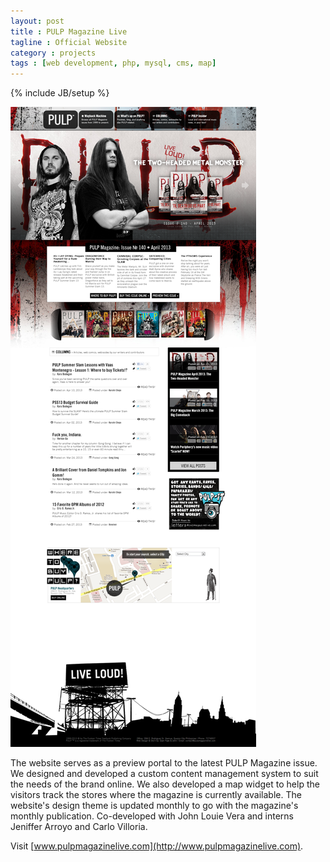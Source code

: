 ```yaml
---
layout: post
title : PULP Magazine Live
tagline : Official Website
category : projects
tags : [web development, php, mysql, cms, map]
---
```

{% include JB/setup %}

![PULP Magazine Live](/assets/images/pulp-magazine-live.jpg)

The website serves as a preview portal to the latest PULP Magazine issue. We designed and developed a custom content management system to suit the needs of the brand online. We also developed a map widget to help the visitors track the stores where the magazine is currently available. The website's design theme is updated monthly to go with the magazine's monthly publication. Co-developed with John Louie Vera and interns Jeniffer Arroyo and Carlo Villoria.

Visit [www.pulpmagazinelive.com](http://www.pulpmagazinelive.com).
